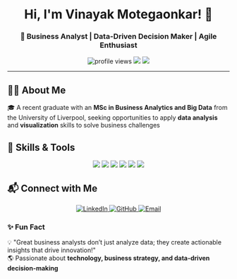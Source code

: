 <h1 align="center">Hi, I'm Vinayak Motegaonkar! 👋</h1>
<h3 align="center">🚀 Business Analyst | Data-Driven Decision Maker | Agile Enthusiast</h3>

<p align="center">
  <img src="https://komarev.com/ghpvc/?username=VinayakMotegaonkar&label=Profile%20Views&color=blue&style=flat" alt="profile views"/>
  <img src="https://img.shields.io/github/followers/VinayakMotegaonkar?label=Followers&style=social"/>
  <img src="https://img.shields.io/github/stars/VinayakMotegaonkar?affiliations=OWNER&style=social"/>
</p>

---

## 👨‍💻 **About Me**
🎓 A recent graduate with an **MSc in Business Analytics and Big Data** from the University of Liverpool, seeking opportunities to apply **data analysis** and **visualization** skills to solve business challenges 
## 🚀 **Skills & Tools**
<p align="center">
  <img src="https://img.shields.io/badge/Business%20Analysis-%23007ACC.svg?&style=for-the-badge&logo=business&logoColor=white"/>
  <img src="https://img.shields.io/badge/Salesforce-%2300A1E0.svg?&style=for-the-badge&logo=salesforce&logoColor=white"/>
  <img src="https://img.shields.io/badge/Power%20BI-%23F2C811.svg?&style=for-the-badge&logo=powerbi&logoColor=white"/>
  <img src="https://img.shields.io/badge/JIRA-%230052CC.svg?&style=for-the-badge&logo=jira&logoColor=white"/>
  <img src="https://img.shields.io/badge/SQL-%23CC2927.svg?&style=for-the-badge&logo=microsoftsqlserver&logoColor=white"/>
  <img src="https://img.shields.io/badge/Agile-%23FF5722.svg?&style=for-the-badge&logo=agile&logoColor=white"/>
</p>

## 📬 **Connect with Me**
<p align="center">
  <a href="https://www.linkedin.com/in/vinayakmotegaonkar/" target="_blank">
    <img src="https://img.icons8.com/color/48/000000/linkedin.png" alt="LinkedIn">
  </a>
  <a href="https://github.com/VinayakMotegaonkar" target="_blank">
    <img src="https://img.icons8.com/ios-glyphs/48/000000/github.png" alt="GitHub">
  </a>
  <a href="mailto:vinayakmotegaonkar@gmail.com">
    <img src="https://img.icons8.com/fluency/48/000000/gmail.png" alt="Email">
  </a>
</p>

### ✨ **Fun Fact**
💡 "Great business analysts don’t just analyze data; they create actionable insights that drive innovation!"  
🌎 Passionate about **technology, business strategy, and data-driven decision-making**  
